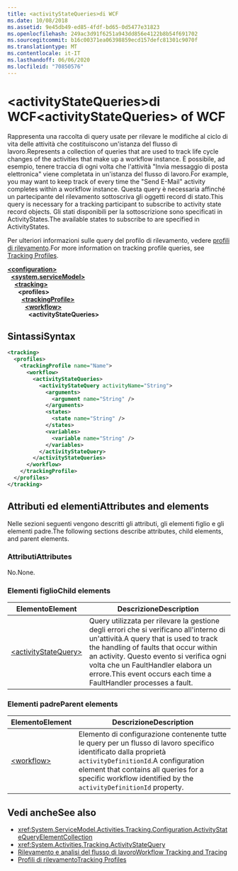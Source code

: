 ```yaml
---
title: <activityStateQueries>di WCF
ms.date: 10/08/2018
ms.assetid: 9e45db49-ed85-4fdf-bd65-0d5477e31823
ms.openlocfilehash: 249ac3d91f6251a943dd856e4122b8b54f691702
ms.sourcegitcommit: b16c00371ea06398859ecd157defc81301c9070f
ms.translationtype: MT
ms.contentlocale: it-IT
ms.lasthandoff: 06/06/2020
ms.locfileid: "70850576"
---
```

# <a name="activitystatequeries-of-wcf"></a><span data-ttu-id="6ff14-102">\<activityStateQueries>di WCF</span><span class="sxs-lookup"><span data-stu-id="6ff14-102">\<activityStateQueries> of WCF</span></span>

<span data-ttu-id="6ff14-103">Rappresenta una raccolta di query usate per rilevare le modifiche al ciclo di vita delle attività che costituiscono un'istanza del flusso di lavoro.</span><span class="sxs-lookup"><span data-stu-id="6ff14-103">Represents a collection of queries that are used to track life cycle changes of the activities that make up a workflow instance.</span></span> <span data-ttu-id="6ff14-104">È possibile, ad esempio, tenere traccia di ogni volta che l'attività "Invia messaggio di posta elettronica" viene completata in un'istanza del flusso di lavoro.</span><span class="sxs-lookup"><span data-stu-id="6ff14-104">For example, you may want to keep track of every time the "Send E-Mail" activity completes within a workflow instance.</span></span> <span data-ttu-id="6ff14-105">Questa query è necessaria affinché un partecipante del rilevamento sottoscriva gli oggetti record di stato.</span><span class="sxs-lookup"><span data-stu-id="6ff14-105">This query is necessary for a tracking participant to subscribe to activity state record objects.</span></span> <span data-ttu-id="6ff14-106">Gli stati disponibili per la sottoscrizione sono specificati in ActivityStates.</span><span class="sxs-lookup"><span data-stu-id="6ff14-106">The available states to subscribe to are specified in ActivityStates.</span></span>

<span data-ttu-id="6ff14-107">Per ulteriori informazioni sulle query del profilo di rilevamento, vedere [profili di rilevamento](../../../windows-workflow-foundation/tracking-profiles.md).</span><span class="sxs-lookup"><span data-stu-id="6ff14-107">For more information on tracking profile queries, see [Tracking Profiles](../../../windows-workflow-foundation/tracking-profiles.md).</span></span>

[**\<configuration>**](../configuration-element.md)\
&nbsp;&nbsp;[**\<system.serviceModel>**](system-servicemodel.md)\
&nbsp;&nbsp;&nbsp;&nbsp;[**\<tracking>**](tracking-of-wcf.md)\
&nbsp;&nbsp;&nbsp;&nbsp;&nbsp;&nbsp;**\<profiles>**\
&nbsp;&nbsp;&nbsp;&nbsp;&nbsp;&nbsp;&nbsp;&nbsp;[**\<trackingProfile>**](trackingprofile-of-wcf.md)\
&nbsp;&nbsp;&nbsp;&nbsp;&nbsp;&nbsp;&nbsp;&nbsp;&nbsp;&nbsp;[**\<workflow>**](workflow-of-wcf.md)\
&nbsp;&nbsp;&nbsp;&nbsp;&nbsp;&nbsp;&nbsp;&nbsp;&nbsp;&nbsp;&nbsp;&nbsp;**\<activityStateQueries>**  
  
## <a name="syntax"></a><span data-ttu-id="6ff14-108">Sintassi</span><span class="sxs-lookup"><span data-stu-id="6ff14-108">Syntax</span></span>  
  
```xml  
<tracking>
  <profiles>
    <trackingProfile name="Name">
      <workflow>
        <activityStateQueries>
          <activityStateQuery activityName="String">
            <arguments>
              <argument name="String" />
            </arguments>
            <states>
              <state name="String" />
            </states>
            <variables>
              <variable name="String" />
            </variables>
          </activityStateQuery>
        </activityStateQueries>
      </workflow>
    </trackingProfile>
  </profiles>
</tracking>
```  

## <a name="attributes-and-elements"></a><span data-ttu-id="6ff14-109">Attributi ed elementi</span><span class="sxs-lookup"><span data-stu-id="6ff14-109">Attributes and elements</span></span>

<span data-ttu-id="6ff14-110">Nelle sezioni seguenti vengono descritti gli attributi, gli elementi figlio e gli elementi padre.</span><span class="sxs-lookup"><span data-stu-id="6ff14-110">The following sections describe attributes, child elements, and parent elements.</span></span>
  
### <a name="attributes"></a><span data-ttu-id="6ff14-111">Attributi</span><span class="sxs-lookup"><span data-stu-id="6ff14-111">Attributes</span></span>  

<span data-ttu-id="6ff14-112">No.</span><span class="sxs-lookup"><span data-stu-id="6ff14-112">None.</span></span>  

### <a name="child-elements"></a><span data-ttu-id="6ff14-113">Elementi figlio</span><span class="sxs-lookup"><span data-stu-id="6ff14-113">Child elements</span></span>

|<span data-ttu-id="6ff14-114">Elemento</span><span class="sxs-lookup"><span data-stu-id="6ff14-114">Element</span></span>|<span data-ttu-id="6ff14-115">Descrizione</span><span class="sxs-lookup"><span data-stu-id="6ff14-115">Description</span></span>|
|-------------|-----------------|
|[\<activityStateQuery>](activitystatequery-of-wcf.md)|<span data-ttu-id="6ff14-116">Query utilizzata per rilevare la gestione degli errori che si verificano all'interno di un'attività.</span><span class="sxs-lookup"><span data-stu-id="6ff14-116">A query that is used to track the handling of faults that occur within an activity.</span></span>  <span data-ttu-id="6ff14-117">Questo evento si verifica ogni volta che un FaultHandler elabora un errore.</span><span class="sxs-lookup"><span data-stu-id="6ff14-117">This event occurs each time a FaultHandler processes a fault.</span></span>|

### <a name="parent-elements"></a><span data-ttu-id="6ff14-118">Elementi padre</span><span class="sxs-lookup"><span data-stu-id="6ff14-118">Parent elements</span></span>

|<span data-ttu-id="6ff14-119">Elemento</span><span class="sxs-lookup"><span data-stu-id="6ff14-119">Element</span></span>|<span data-ttu-id="6ff14-120">Descrizione</span><span class="sxs-lookup"><span data-stu-id="6ff14-120">Description</span></span>|
|-------------|-----------------|
|[\<workflow>](../windows-workflow-foundation/workflow.md)|<span data-ttu-id="6ff14-121">Elemento di configurazione contenente tutte le query per un flusso di lavoro specifico identificato dalla proprietà `activityDefinitionId`.</span><span class="sxs-lookup"><span data-stu-id="6ff14-121">A configuration element that contains all queries for a specific workflow identified by the `activityDefinitionId` property.</span></span>|

## <a name="see-also"></a><span data-ttu-id="6ff14-122">Vedi anche</span><span class="sxs-lookup"><span data-stu-id="6ff14-122">See also</span></span>

- <xref:System.ServiceModel.Activities.Tracking.Configuration.ActivityStateQueryElementCollection>
- <xref:System.Activities.Tracking.ActivityStateQuery>
- [<span data-ttu-id="6ff14-123">Rilevamento e analisi del flusso di lavoro</span><span class="sxs-lookup"><span data-stu-id="6ff14-123">Workflow Tracking and Tracing</span></span>](../../../windows-workflow-foundation/workflow-tracking-and-tracing.md)
- [<span data-ttu-id="6ff14-124">Profili di rilevamento</span><span class="sxs-lookup"><span data-stu-id="6ff14-124">Tracking Profiles</span></span>](../../../windows-workflow-foundation/tracking-profiles.md)
